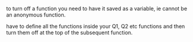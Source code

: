 to turn off a function you need to have it saved 
as a variable, ie cannot be an anonymous function. 

have to define all the functions inside your Q1, Q2 etc 
functions and then turn them off at the top of the 
subsequent function. 

